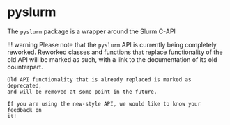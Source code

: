 # pyslurm

The `pyslurm` package is a wrapper around the Slurm C-API


!!! warning
    Please note that the `pyslurm` API is currently being completely reworked.
    Reworked classes and functions that replace functionality of the old API
    will be marked as such, with a link to the documentation of its old
    counterpart.

    Old API functionality that is already replaced is marked as deprecated,
    and will be removed at some point in the future.

    If you are using the new-style API, we would like to know your feedback on
    it!
